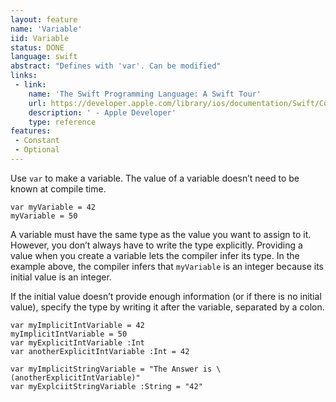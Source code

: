 ```yaml
---
layout: feature
name: 'Variable'
iid: Variable
status: DONE
language: swift
abstract: "Defines with 'var'. Can be modified"
links:
 - link:
    name: 'The Swift Programming Language: A Swift Tour'
    url: https://developer.apple.com/library/ios/documentation/Swift/Conceptual/Swift_Programming_Language/GuidedTour.html#//apple_ref/doc/uid/TP40014097-CH2-ID1
    description: ' - Apple Developer'
    type: reference
features:
 - Constant
 - Optional
---
```


Use `var` to make a variable. The value of a variable doesn’t need to be known at compile time.

<pre><code>var myVariable = 42
myVariable = 50
</code></pre>

A variable must have the same type as the value you want to assign to it. However, you don’t always have to write the type explicitly. Providing a value when you create a variable lets the compiler infer its type. In the example above, the compiler infers that `myVariable` is an integer because its initial value is an integer.

If the initial value doesn’t provide enough information (or if there is no initial value), specify the type by writing it after the variable, separated by a colon.

<pre><code>var myImplicitIntVariable = 42
myImplicitIntVariable = 50
var myExplicitIntVariable :Int
var anotherExplicitIntVariable :Int = 42

var myImplicitStringVariable = "The Answer is \(anotherExplicitIntVariable)"
var myExplciitStringVariable :String = "42"
</code></pre>